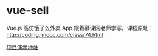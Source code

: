 # vue-sell
Vue.js 高仿饿了么外卖 App 跟着慕课网老师学写。课程原址： http://coding.imooc.com/class/74.html

[项目演示地址](http://vuejssellapp.t.imooc.io/#!/)
